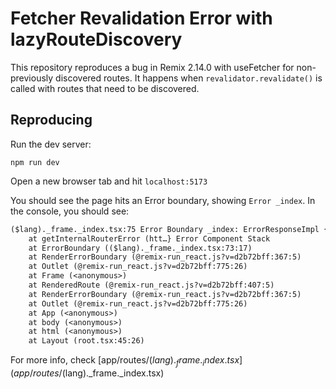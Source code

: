 # Fetcher Revalidation Error with lazyRouteDiscovery

This repository reproduces a bug in Remix 2.14.0 with useFetcher for non-previously discovered routes. It happens when `revalidator.revalidate()` is called with routes that need to be discovered.

## Reproducing

Run the dev server:

```shellscript
npm run dev
```

Open a new browser tab and hit `localhost:5173`

You should see the page hits an Error boundary, showing `Error _index`. In the console, you should see:

```txt
($lang)._frame._index.tsx:75 Error Boundary _index: ErrorResponseImpl {status: 404, statusText: 'Not Found', internal: true, data: 'Error: No route matches URL "/en-br/api/hello-world-1?fetcher-1"', error: Error: No route matches URL "/en-br/api/hello-world-1?fetcher-1"
    at getInternalRouterError (htt…} Error Component Stack
    at ErrorBoundary (($lang)._frame._index.tsx:73:17)
    at RenderErrorBoundary (@remix-run_react.js?v=d2b72bff:367:5)
    at Outlet (@remix-run_react.js?v=d2b72bff:775:26)
    at Frame (<anonymous>)
    at RenderedRoute (@remix-run_react.js?v=d2b72bff:407:5)
    at RenderErrorBoundary (@remix-run_react.js?v=d2b72bff:367:5)
    at Outlet (@remix-run_react.js?v=d2b72bff:775:26)
    at App (<anonymous>)
    at body (<anonymous>)
    at html (<anonymous>)
    at Layout (root.tsx:45:26)
```

For more info, check [app/routes/($lang)._frame._index.tsx](app/routes/($lang)._frame._index.tsx)
